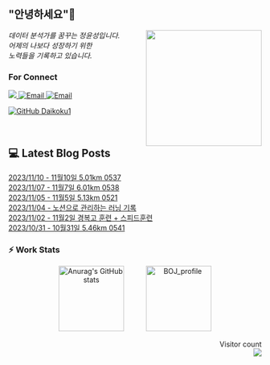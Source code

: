 
<h2> "안녕하세요"👋 </h2>
<img align='right' src="https://user-images.githubusercontent.com/50973778/144942576-b2f10b31-e628-43e4-b7da-3cc2144a5b73.gif" width="230">
<p><em> 데이터 분석가를 꿈꾸는 정윤성입니다.</br> 어제의 나보다 성장하기 위한 </br> 노력들을 기록하고 있습니다.</em></p>

### For Connect
<a href="https://blog.naver.com/jjys9047" target="_blank"><img src="https://img.shields.io/badge/-BLOG-brightgreen?style=flat-square&logo=Bloglovin&logoColor=white">
<a href="https://mail.google.com/mail/?view=cm&amp;fs=1&amp;to=jys9047@gmail.com" target="_blank"><img src="https://img.shields.io/badge/-Gmail-c14438?style=flat-square&logo=Gmail&logoColor=white" alt="Email">
<a href="mailto:jjys9047@naver.com" target="_blank"><img src="https://img.shields.io/badge/-Naver-brightgreen?style=flat-square&logo=Naver&logoColor=white" alt="Email">

[![GitHub Daikoku1](https://img.shields.io/github/followers/Daikoku1?label=follow&style=social)](https://github.com/Daikoku1)

</br>

## 💻 Latest Blog Posts
[2023/11/10 - 11월10일 5.01km 0537](https://blog.naver.com/jjys9047/223261696533) <br>
[2023/11/07 - 11월7일 6.01km 0538](https://blog.naver.com/jjys9047/223258533788) <br>
[2023/11/05 - 11월5일 5.13km 0521](https://blog.naver.com/jjys9047/223256035208) <br>
[2023/11/04 - 노션으로 관리하는 러닝 기록](https://blog.naver.com/jjys9047/223255697035) <br>
[2023/11/02 - 11월2일 경복고 훈련 + 스피드훈련](https://blog.naver.com/jjys9047/223254062803) <br>
[2023/10/31 - 10월31일 5.46km 0541](https://blog.naver.com/jjys9047/223251954195) <br>


### ⚡ Work Stats
<p align = 'center'>
  <img src="https://github-readme-stats.vercel.app/api?username=Daikoku1&show_icons=true&theme=midnight-purple" alt="Anurag's GitHub stats" height="130" hspace="20"/>
  <img src="http://mazassumnida.wtf/api/v2/generate_badge?boj=jys9047" alt="BOJ_profile" height="130" hspace="20"/>
</p>

<p align="right"> 
  Visitor count<br>
  <img src="https://profile-counter.glitch.me/Daikoku1/count.svg" />
</p>
